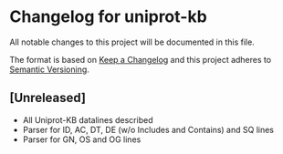 # Changelog for uniprot-kb

All notable changes to this project will be documented in this file.

The format is based on [Keep a Changelog](http://keepachangelog.com/en/1.0.0/)
and this project adheres to [Semantic Versioning](http://semver.org/spec/v2.0.0.html).

## [Unreleased]

* All Uniprot-KB datalines described
* Parser for ID, AC, DT, DE (w/o Includes and Contains) and SQ lines
* Parser for GN, OS and OG lines
